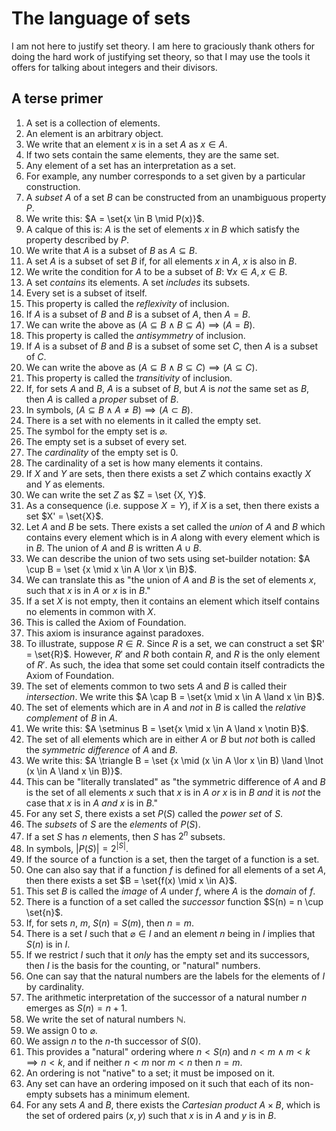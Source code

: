 # The language of sets

I am not here to justify set theory. I am here to graciously thank others for doing the hard work of justifying set theory, so that I may use the tools it offers for talking about integers and their divisors.

## A terse primer

1. A set is a collection of elements.
2. An element is an arbitrary object.
3. We write that an element $x$ is in a set $A$ as $x \in A$.
4. If two sets contain the same elements, they are the same set.
5. Any element of a set has an interpretation as a set.
6. For example, any number corresponds to a set given by a particular construction.
7. A *subset* $A$ of a set $B$ can be constructed from an unambiguous property $P$.
8. We write this: $A = \set{x \in B \mid P(x)}$.
9. A calque of this is: $A$ is the set of elements $x$ in $B$ which satisfy the property described by $P$.
10. We write that $A$ is a subset of $B$ as $A \subseteq B$.
11. A set $A$ is a subset of set $B$ if, for all elements $x$ in $A$, $x$ is also in $B$.
12. We write the condition for $A$ to be a subset of $B$: $\forall{x} \in A, x \in B$.
13. A set *contains* its elements. A set *includes* its subsets.
14. Every set is a subset of itself.
15. This property is called the *reflexivity* of inclusion.
16. If $A$ is a subset of $B$ and $B$ is a subset of $A$, then $A=B$.
17. We can write the above as $(A \subseteq B \land B \subseteq A)\implies (A = B)$.
18. This property is called the *antisymmetry* of inclusion.
19. If $A$ is a subset of $B$ and $B$ is a subset of some set $C$, then $A$ is a subset of $C$.
20. We can write the above as $(A \subseteq B \land B \subseteq C)\implies(A \subseteq C)$.
21. This property is called the *transitivity* of inclusion.
22. If, for sets $A$ and $B$, $A$ is a subset of $B$, but $A$ is *not* the same set as $B$, then $A$ is called a *proper* subset of $B$.
23. In symbols, $(A \subseteq B \land A \neq B)\implies(A \subset B)$.
24. There is a set with no elements in it called the empty set.
25. The symbol for the empty set is $\varnothing$.
26. The empty set is a subset of every set.
27. The *cardinality* of the empty set is 0.
28. The cardinality of a set is how many elements it contains.
29. If $X$ and $Y$ are sets, then there exists a set $Z$ which contains exactly $X$ and $Y$ as elements.
30. We can write the set $Z$ as $Z = \set {X, Y}$.
31. As a consequence (i.e. suppose $X=Y$), if $X$ is a set, then there exists a set $X' = \set{X}$.
32. Let $A$ and $B$ be sets. There exists a set called the *union* of $A$ and $B$ which contains every element which is in $A$ along with every element which is in $B$. The union of $A$ and $B$ is written $A \cup B$. 
33. We can describe the union of two sets using set-builder notation: $A \cup B = \set {x \mid x \in A \lor x \in B}$.
34. We can translate this as "the union of $A$ and $B$ is the set of elements $x$, such that $x$ is in $A$ or $x$ is in $B$."
35. If a set $X$ is not empty, then it contains an element which itself contains no elements in common with $X$.
36. This is called the Axiom of Foundation.
37. This axiom is insurance against paradoxes.
38. To illustrate, suppose $R \in R$. Since $R$ is a set, we can construct a set $R' = \set{R}$. However, $R'$ and $R$ both contain $R$, and $R$ is the only element of $R'$. As such, the idea that some set could contain itself contradicts the Axiom of Foundation.
39. The set of elements common to two sets $A$ and $B$ is called their *intersection*. We write this $A \cap B = \set{x \mid x \in A \land x \in B}$.
40. The set of elements which are in $A$ and *not* in $B$ is called the *relative complement* of $B$ in $A$.
41. We write this: $A \setminus B = \set{x \mid x \in A \land x \notin B}$.
42. The set of all elements which are in either $A$ or $B$ but *not* both is called the *symmetric difference* of $A$ and $B$.
43. We write this: $A \triangle B = \set {x \mid (x \in A \lor x \in B) \land \lnot (x \in A \land x \in B)}$.
44. This can be "literally translated" as "the symmetric difference of $A$ and $B$ is the set of all elements $x$ such that $x$ is in $A$ *or* $x$ is in $B$ *and* it is *not* the case that $x$ is in $A$  *and* $x$ is in $B$."
45. For any set $S$, there exists a set $P(S)$ called the *power set* of $S$.
46. The *subsets* of $S$ are the *elements* of $P(S)$.
47. If a set $S$ has $n$ elements, then $S$ has $2^n$ subsets.
48. In symbols, $|P(S)| = 2^{|S|}$.
49. If the source of a function is a set, then the target of a function is a set.
50. One can also say that if a function $f$ is defined for all elements of a set $A$, then there exists a set $B = \set{f(x) \mid x \in A}$.
51. This set $B$ is called the *image* of $A$ under $f$, where $A$ is the *domain* of $f$.
52. There is a function of a set called the *successor* function $S(n) = n \cup \set{n}$.
53. If, for sets $n$, $m$, $S(n) = S(m)$, then $n = m$.
54. There is a set $I$ such that $\varnothing \in I$ and an element $n$ being in $I$ implies that $S(n)$ is in $I$.
55. If we restrict $I$ such that it *only* has the empty set and its successors, then $I$ is the basis for the counting, or "natural" numbers.
56. One can say that the natural numbers are the labels for the elements of $I$ by cardinality.
57. The arithmetic interpretation of the successor of a natural number $n$ emerges as $S(n) = n + 1$.
58. We write the set of natural numbers $\mathbb{N}$.
59. We assign $0$ to $\varnothing$.
60. We assign $n$ to the $n$-th successor of $S(0)$.
61. This provides a "natural" ordering where $n < S(n)$ and $n < m \land m < k \implies n < k$, and if neither $n < m$ nor $m < n$ then $n = m$.
62. An ordering is not "native" to a set; it must be imposed on it.
63. Any set can have an ordering imposed on it such that each of its non-empty subsets has a minimum element.
64. For any sets $A$ and $B$, there exists the *Cartesian product* $A \times B$, which is the set of ordered pairs $(x,  y)$ such that $x$ is in $A$ and $y$ is in $B$.
